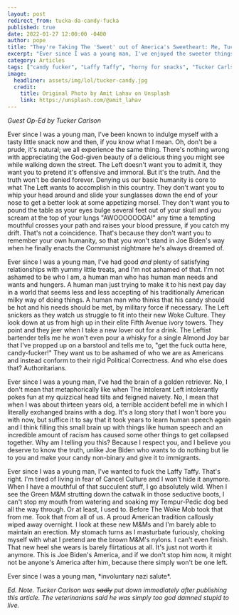 ```yaml
---
layout: post
redirect_from: tucka-da-candy-fucka
published: true
date: 2022-01-27 12:00:00 -0400
author: pope
title: "They're Taking The 'Sweet' out of America's Sweetheart: Me, Tucker Carlson"
excerpt: "Ever since I was a young man, I've enjoyed the sweeter things in life. Until now. Joe Biden and the Woke Mob don't want you to be horny for snacks anymore. They want you to be compliant, hungry, and flaccid."
category: Articles
tags: ["candy fucker", "Laffy Taffy", "horny for snacks", "Tucker Carlson", "Fox News", "opinions from racists", "dog-brained idiots", "golden retriever", "WASPs", "M&Ms", "fascism", "illegally horny", "AWOOOOOOGA!", "The Left", "The Woke Mob", "Joe Biden", "breaking news", "politics", "weirdly specific eternal damnation", "unconventional snacks", "bursting into snacks", "so fuckin stupid all the time", "flirty", "intellectual exercises", "Horny Ted", "weird shit", "thanks Obama"]
image:
  headliner: assets/img/lol/tucker-candy.jpg
  credit: 
    title: Original Photo by Amit Lahav on Unsplash
    link: https://unsplash.com/@amit_lahav
---
```


*Guest Op-Ed by Tucker Carlson*

Ever since I was a young man, I've been known to indulge myself with a tasty little snack now and then, if you know what I mean. Oh, don't be a prude, it's natural; we all experience the same thing. There's nothing wrong with appreciating the God-given beauty of a delicious thing you might see while walking down the street. The Left doesn't want you to admit it, they want you to pretend it's offensive and immoral. But it's the truth. And the truth won't be denied forever. Denying us our basic humanity is core to what The Left wants to accomplish in this country. They don't want you to whip your head around and slide your sunglasses down the end of your nose to get a better look at some appetizing morsel. They don't want you to pound the table as your eyes bulge several feet out of your skull and you scream at the top of your lungs "AWOOOOOOGA!" any time a tempting mouthful crosses your path and raises your blood pressure, if you catch my drift. That's not a coincidence. That's because they don't want you to remember your own humanity, so that you won't stand in Joe Biden's way when he finally enacts the Communist nightmare he's always dreamed of.

Ever since I was a young man, I've had good *and* plenty of satisfying relationships with yummy little treats, and I'm not ashamed of that. I'm not ashamed to be who I am, a human man who has human man needs and wants and hungers. A human man just trying to make it to his next pay day in a world that seems less and less accepting of his traditionally American milky way of doing things. A human man who thinks that his candy should be hot and his needs should be met, by military force if necessary. The Left snickers as they watch us struggle to fit into their new Woke Culture. They look down at us from high up in their elite Fifth Avenue ivory towers. They point and they jeer when I take a new lover out for a drink. The Leftist bartender tells me he won't even pour a whisky for a single Almond Joy bar that I've propped up on a barstool and tells me to, "get the fuck outta here, candy-fucker!" They want us to be ashamed of who we are as Americans and instead conform to their rigid Political Correctness. And who else does that? Authoritarians. 

Ever since I was a young man, I've had the brain of a golden retriever. No, I don't mean that metaphorically like when The Intolerant Left intolerantly pokes fun at my quizzical head tilts and feigned naivety. No, I mean that when I was about thirteen years old, a terrible accident befell me in which I literally exchanged brains with a dog. It's a long story that I won't bore you with now, but suffice it to say that it took years to learn human speech again and I think filling this small brain up with things like human speech and an incredible amount of racism has caused some other things to get collapsed together. Why am I telling you this? Because I respect you, and I believe you deserve to know the truth, unlike Joe Biden who wants to do nothing but lie to you and make your candy non-binary and give it to immigrants.

Ever since I was a young man, I've wanted to fuck the Laffy Taffy. That's right. I'm tired of living in fear of Cancel Culture and I won't hide it anymore. When I have a mouthful of that succulent stuff, I go absolutely wild. When I see the Green M&M strutting down the catwalk in those seductive boots, I can't stop my mouth from watering and soaking my Tempur-Pedic dog bed all the way through. Or at least, I used to. Before The Woke Mob took that from me. Took that from all of us. A proud American tradition callously wiped away overnight. I look at these new M&Ms and I'm barely able to maintain an erection. My stomach turns as I masturbate furiously, choking myself with what I pretend are the brown M&M's nylons. I can't even finish. That new heel she wears is barely flirtatious at all. It's just not worth it anymore. This is Joe Biden's America, and if we don't stop him now, it might not be anyone's America after him, because there simply won't be one left.

Ever since I was a young man, \*involuntary nazi salute\*.

<em>Ed. Note. Tucker Carlson was <del>sadly</del> put down immediately after publishing this article. The veterinarians said he was simply too god damned stupid to live.</em>